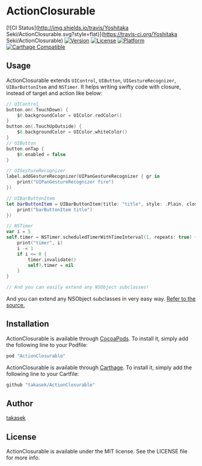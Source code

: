 # ActionClosurable

[![CI Status](http://img.shields.io/travis/Yoshitaka Seki/ActionClosurable.svg?style=flat)](https://travis-ci.org/Yoshitaka Seki/ActionClosurable)
[![Version](https://img.shields.io/cocoapods/v/ActionClosurable.svg?style=flat)](http://cocoapods.org/pods/ActionClosurable)
[![License](https://img.shields.io/cocoapods/l/ActionClosurable.svg?style=flat)](http://cocoapods.org/pods/ActionClosurable)
[![Platform](https://img.shields.io/cocoapods/p/ActionClosurable.svg?style=flat)](http://cocoapods.org/pods/ActionClosurable)
[![Carthage Compatible](https://img.shields.io/badge/Carthage-compatible-4BC51D.svg?style=flat)](https://github.com/Carthage/Carthage)

## Usage

ActionClosurable extends `UIControl`, `UIButton`, `UIGestureRecognizer`, `UIBarButtonItem` and `NSTimer`.
It helps writing swifty code with closure, instead of target and action like below:

```swift
// UIControl
button.on(.TouchDown) {
    $0.backgroundColor = UIColor.redColor()
}
button.on(.TouchUpOutside) {
    $0.backgroundColor = UIColor.whiteColor()
}
// UIButton
button.onTap {
    $0.enabled = false
}

// UIGestureRecognizer
label.addGestureRecognizer(UIPanGestureRecognizer { gr in
    print("UIPanGestureRecognizer fire")
})

// UIBarButtonItem
let barButtonItem = UIBarButtonItem(title: "title", style: .Plain, closure: { _ in
    print("barButtonItem title")
})

// NSTimer
var i = 5
self.timer = NSTimer.scheduledTimerWithTimeInterval(1, repeats: true) { [weak self] timer in
    print("timer", i)
    i -= 1
    if i <= 0 {
        timer.invalidate()
        self?.timer = nil
    }
}

// And you can easily extend any NSObject subclasses!
```

And you can extend any NSObject subclasses in very easy way. [Refer to the source.](https://github.com/takasek/ActionClosurable/blob/master/ActionClosurable/Extensions.swift)


## Installation

ActionClosurable is available through [CocoaPods](http://cocoapods.org). To install
it, simply add the following line to your Podfile:

```ruby
pod "ActionClosurable"
```
ActionClosurable is available through [Carthage](https://github.com/Carthage/Carthage). To install it, simply add the following line to your Cartfile:

```ruby
github "takasek/ActionClosurable"
```

## Author

[takasek](https://twitter.com/takasek)

## License

ActionClosurable is available under the MIT license. See the LICENSE file for more info.
